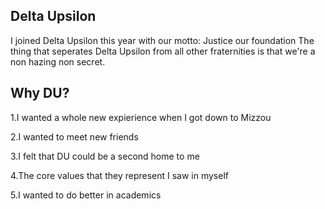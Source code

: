 ## Delta Upsilon

I joined Delta Upsilon this year with our motto: Justice our foundation
The thing that seperates Delta Upsilon from all other fraternities is that we're a non hazing non secret.
## Why DU?
1.I wanted a whole new expierience when I got down to Mizzou

2.I wanted to meet new friends

3.I felt that DU could be a second home to me

4.The core values that they represent I saw in myself

5.I wanted to do better in academics

